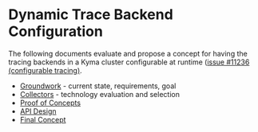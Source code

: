 # Dynamic Trace Backend Configuration

The following documents evaluate and propose a concept for having the tracing backends in a Kyma cluster configurable at runtime ([issue #11236 (configurable tracing)](https://github.com/kyma-project/kyma/issues/11231).

* [Groundwork](./01-tracing-groundwork.md) - current state, requirements, goal
* [Collectors](./02-tracing-collectors.md) - technology evaluation and selection
* [Proof of Concepts](./03-tracing-pocs.md)
* [API Design](./04-tracing-api.md)
* [Final Concept](./05-tracing-concept.md)